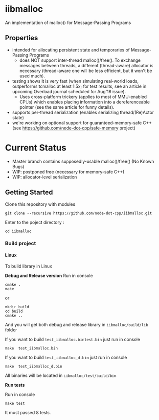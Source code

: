 # iibmalloc
An implementation of malloc() for Message-Passing Programs

## Properties

* intended for allocating persistent state and temporaries of Message-Passing Programs
  * does NOT support inter-thread malloc()/free(). To exchange messages between threads, a different (thread-aware) allocator is necessary (thread-aware one will be less efficient, but it won't be used much).
* testing shows it is very fast (when simulating real-world loads, outperforms tcmalloc at least 1.5x; for test results, see an article in upcoming Overload journal scheduled for Aug'18 issue). 
  * Uses cross-platform trickery (applies to most of MMU-enabled CPUs) which enables placing information into a dereferenceable pointer (see the same article for funny details). 
* supports per-thread serialization (enables serializing thread/(Re)Actor state)
* we're working on optional support for guaranteed-memory-safe C++ (see https://github.com/node-dot-cpp/safe-memory project)

# Current Status

* Master branch contains supposedly-usable malloc()/free() (No Known Bugs)
* WIP: postponed free (necessary for memory-safe C++)
* WIP: allocator-level serialization


## Getting Started
Clone this repository with modules
```
git clone --recursive https://github.com/node-dot-cpp/iibmalloc.git
```
Enter to the poject directory :
```
cd iibmalloc
```
### Build project

#### Linux

To build library in Linux

**Debug and Release version**
Run in console 
```
cmake .
make
```
or
```
mkdir build
cd build 
cmake ..
```
And you will get both debug and release library in `iibmalloc/build/lib` folder


If you want to build `test_iibmalloc.bintest.bin` just run in console
```
make  test_iibmalloc.bin
```
If you want to build `test_iibmalloc_d.bin` just run in console
```
make  test_iibmalloc_d.bin
```
All binaries will be located in `iibmalloc/test/build/bin`

**Run tests**

Run in console
```
make test
```
It must passed 8 tests.